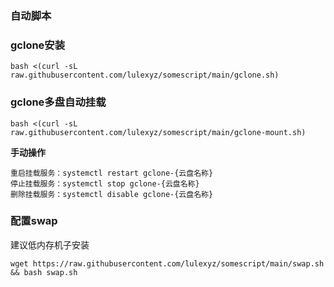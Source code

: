 ### 自动脚本
### gclone安装
```
bash <(curl -sL raw.githubusercontent.com/lulexyz/somescript/main/gclone.sh)
``` 
### gclone多盘自动挂载
```
bash <(curl -sL raw.githubusercontent.com/lulexyz/somescript/main/gclone-mount.sh)
```
**手动操作**
```
重启挂载服务：systemctl restart gclone-{云盘名称}
停止挂载服务：systemctl stop gclone-{云盘名称}  
删除挂载服务：systemctl disable gclone-{云盘名称} 
```
### 配置swap
建议低内存机子安装
```
wget https://raw.githubusercontent.com/lulexyz/somescript/main/swap.sh && bash swap.sh
```
